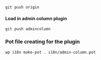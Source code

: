 ```
git push origin
```

#### Load in admin column plugin

```
git push admincolumn
```

### Pot file creating for the plugin

```
wp i18n make-pot . i18n/admin-column.pot

```
